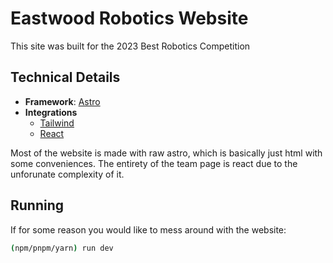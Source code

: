 # Eastwood Robotics Website

This site was built for the 2023 Best Robotics Competition

## Technical Details

-   **Framework**: [Astro](https://astro.build)
-   **Integrations**
    -   [Tailwind](https://tailwindcss.com)
    -   [React](https://react.dev)

Most of the website is made with raw astro, which is basically just html with some conveniences. The entirety of the team page is react due to the unforunate complexity of it.

## Running

If for some reason you would like to mess around with the website:

```sh
(npm/pnpm/yarn) run dev
```
